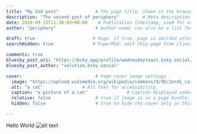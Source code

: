 ```yaml
---
title: "My 2nd post"              # The page title, shown in the browser and in listings
description: "The second post of periphery"         # Meta description for SEO and social sharing
date: 2020-09-15T11:30:03+00:00    # Publication timestamp, used for sorting and display
author: "periphery"               # Author name; can also be a list for multiple authors

draft: true                      # Hugo: if true, page is omitted unless built with --buildDrafts
searchHidden: true               # PaperMod: omit this page from client-side search

comments: true
bluesky_post_uri: "https://bsky.app/profile/wednesdaytoast.bsky.social/post/3ls77ccqxz22a"
bluesky_post_author: "volution.bsky.social"

cover:                            # Page cover image settings
  image: "https://upload.wikimedia.org/wikipedia/commons/9/96/Jordi_cat_portrait.jpg"       # Path or URL to the cover image
  alt: "a cat"               # Alt text for accessibility
  caption: "a picture of a cat"               # Caption displayed under the cover
  relative: false                 # true if image is in a page bundle; false for static files
  hidden: false                   # true to hide the cover only on this page

---
```


Hello World
![alt text](images/image2.jpg "Title")
